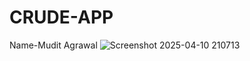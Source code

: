 # CRUDE-APP
Name-Mudit Agrawal
![Screenshot 2025-04-10 210713](https://github.com/user-attachments/assets/a9d3643a-a8ed-4839-89b2-75ad3c8acb08)
